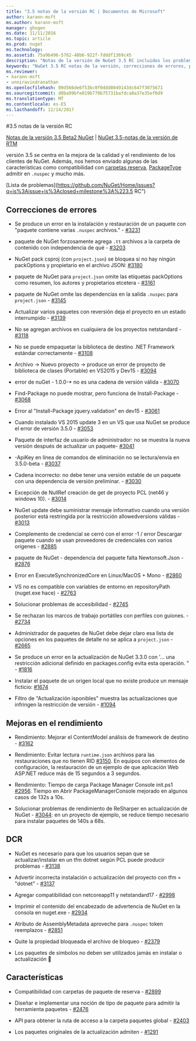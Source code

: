 ```yaml
---
title: "3.5 notas de la versión RC | Documentos de Microsoft"
author: karann-msft
ms.author: karann-msft
manager: ghogen
ms.date: 11/11/2016
ms.topic: article
ms.prod: nuget
ms.technology: 
ms.assetid: 75a9b496-5762-48b6-922f-fdddf1369c45
description: "Notas de la versión de NuGet 3.5 RC incluidos los problemas conocidos, correcciones de errores, las funciones agregadas y dcr."
keywords: "NuGet 3.5 RC notas de la versión, correcciones de errores, problemas, conocidos agregan características, DCR"
ms.reviewer:
- karann-msft
- unniravindranathan
ms.openlocfilehash: 09d566de6f53bc0f0ddd8049143dc647f3075671
ms.sourcegitcommit: d0ba99bfe019b779b75731bafdca8a37e35ef0d9
ms.translationtype: MT
ms.contentlocale: es-ES
ms.lasthandoff: 12/14/2017
---
```

#<a name="35-rc-release-notes"></a>3.5 notas de la versión RC

[Notas de la versión 3.5 Beta2 NuGet](../release-notes/nuget-3.5-Beta2.md) | [NuGet 3.5-notas de la versión de RTM](../release-notes/nuget-3.5-RTM.md)

versión 3.5 se centra en la mejora de la calidad y el rendimiento de los clientes de NuGet. Además, nos hemos enviado algunas de las características como compatibilidad con [carpetas reserva](https://github.com/NuGet/Home/issues/2899), [PackageType](https://github.com/NuGet/Home/issues/2476) admitir en `.nuspec` y mucho más.

[Lista de problemas](https://github.com/NuGet/Home/issues?q=is%3Aissue+is%3Aclosed+milestone%3A%223.5 RC")

## <a name="bug-fixes"></a>Correcciones de errores

* Se produce un error en la instalación y restauración de un paquete con "paquete contiene varias `.nuspec` archivos." - [#3231](https://github.com/NuGet/Home/issues/3231)

* paquete de NuGet forzosamente agrega `.tt` archivos a la carpeta de contenido con independencia de qué - [#3203](https://github.com/NuGet/Home/issues/3203)

* NuGet pack csproj (con `project.json`) se bloquea si no hay ningún packOptions y propietario en el archivo JSON: [#3180](https://github.com/NuGet/Home/issues/3180)

* paquete de NuGet para `project.json` omite las etiquetas packOptions como resumen, los autores y propietarios etcetera - [#3161](https://github.com/NuGet/Home/issues/3161)

* paquete de NuGet omite las dependencias en la salida `.nuspec` para `project.json`  -  [#3145](https://github.com/NuGet/Home/issues/3145)

* Actualizar varios paquetes con reversión deja el proyecto en un estado interrumpido - [#3139](https://github.com/NuGet/Home/issues/3139)

* No se agregan archivos en cualquiera de los proyectos netstandard - [#3118](https://github.com/NuGet/Home/issues/3118)

* No se puede empaquetar la biblioteca de destino .NET Framework estándar correctamente - [#3108](https://github.com/NuGet/Home/issues/3108)

* Archivo -> Nuevo proyecto -> produce un error de proyecto de biblioteca de clases (Portable) en VS2015 y Dev15 - [#3094](https://github.com/NuGet/Home/issues/3094)

* error de nuGet - 1.0.0-* no es una cadena de versión válida - [#3070](https://github.com/NuGet/Home/issues/3070)

* Find-Package no puede mostrar, pero funciona de Install-Package - [#3068](https://github.com/NuGet/Home/issues/3068)

* Error al "Install-Package jquery.validation" en dev15 - [#3061](https://github.com/NuGet/Home/issues/3061)

* Cuando instalado VS 2015 update 3 en un VS que usa NuGet se produce el error de versión 3.5.0 - [#3053](https://github.com/NuGet/Home/issues/3053)

* Paquete de interfaz de usuario de administrador: no se muestra la nueva versión después de actualizar un paquete- [#3041](https://github.com/NuGet/Home/issues/3041)

* -ApiKey en línea de comandos de eliminación no se lectura/envía en 3.5.0-beta - [#3037](https://github.com/NuGet/Home/issues/3037)

* Cadena incorrecto: no debe tener una versión estable de un paquete con una dependencia de versión preliminar. - [#3030](https://github.com/NuGet/Home/issues/3030)

* Excepción de NullRef creación de get de proyecto PCL (net46 y windows 10). - [#3014](https://github.com/NuGet/Home/issues/3014)

* NuGet update debe suministrar mensaje informativo cuando una versión posterior está restringida por la restricción allowedversions válidas - [#3013](https://github.com/NuGet/Home/issues/3013)

* Complemento de credencial se cerró con el error -1 / error Descargar paquete cuando se usan proveedores de credenciales con varios orígenes - [#2885](https://github.com/NuGet/Home/issues/2885)

* paquete de NuGet - dependencia del paquete falta Newtonsoft.Json - [#2876](https://github.com/NuGet/Home/issues/2876)

* Error en ExecuteSynchronizedCore en Linux/MacOS + Mono - [#2860](https://github.com/NuGet/Home/issues/2860)

* VS no es compatible con variables de entorno en repositoryPath (nuget.exe hace) - [#2763](https://github.com/NuGet/Home/issues/2763)

* Solucionar problemas de accesibilidad - [#2745](https://github.com/NuGet/Home/issues/2745)

* Se rechazan los marcos de trabajo portátiles con perfiles con guiones. - [#2734](https://github.com/NuGet/Home/issues/2734)

* Administrador de paquetes de NuGet debe dejar claro esa lista de opciones en los paquetes de detalle no se aplica a `project.json`  -  [#2665](https://github.com/NuGet/Home/issues/2665)

* Se produce un error en la actualización de NuGet 3.3.0 con '... una restricción adicional definido en packages.config evita esta operación. " - [#1816](https://github.com/NuGet/Home/issues/1816)

* Instalar el paquete de un origen local que no existe produce un mensaje ficticio: [#1674](https://github.com/NuGet/Home/issues/1674)

* Filtro de "Actualización isponibles" muestra las actualizaciones que infringen la restricción de versión - [#1094](https://github.com/NuGet/Home/issues/1094)

## <a name="performance-improvements"></a>Mejoras en el rendimiento

* Rendimiento: Mejorar el ContentModel análisis de framework de destino - [#3162](https://github.com/NuGet/Home/issues/3162)

* Rendimiento: Evitar lectura `runtime.json` archivos para las restauraciones que no tienen RID [#3150](https://github.com/NuGet/Home/issues/3150). En equipos con elementos de configuración, la restauración de un ejemplo de que aplicación Web ASP.NET reduce más de 15 segundos a 3 segundos.

* Rendimiento: Tiempo de carga Package Manager Console init.ps1 [#2956](https://github.com/NuGet/Home/issues/2956). Tiempo en Abrir PackageManagerConsole mejorado en algunos casos de 132s a 10s.

* Solucionar problemas de rendimiento de ReSharper en actualización de NuGet - [#3044](https://github.com/NuGet/Home/issues/3044): en un proyecto de ejemplo, se reduce tiempo necesario para instalar paquetes de 140s a 68s.

## <a name="dcrs"></a>DCR

* NuGet es necesario para que los usuarios sepan que se actualizar/instalar en un tfm dotnet según PCL puede producir problemas - [#3138](https://github.com/NuGet/Home/issues/3138)

* Advertir incorrecta instalación o actualización del proyecto con tfm = "dotnet" - [#3137](https://github.com/NuGet/Home/issues/3137)

* Agregar compatibilidad con netcoreapp11 y netstandard17 - [#2998](https://github.com/NuGet/Home/issues/2998)

* Imprimir el contenido del encabezado de advertencia de NuGet en la consola en nuget.exe - [#2934](https://github.com/NuGet/Home/issues/2934)

* Atributo de AssemblyMetadata aproveche para `.nuspec` token reemplazos - [#2851](https://github.com/NuGet/Home/issues/2851)

* Quite la propiedad bloqueada el archivo de bloqueo - [#2379](https://github.com/NuGet/Home/issues/2379)

* Los paquetes de símbolos no deben ser utilizados jamás en instalar o actualización &#2807;

## <a name="features"></a>Características

* Compatibilidad con carpetas de paquete de reserva - [#2899](https://github.com/NuGet/Home/issues/2899)

* Diseñar e implementar una noción de tipo de paquete para admitir la herramienta paquetes - [#2476](https://github.com/NuGet/Home/issues/2476)

* API para obtener la ruta de acceso a la carpeta paquetes global - [#2403](https://github.com/NuGet/Home/issues/2403)

* Los paquetes originales de la actualización admiten - [#1291](https://github.com/NuGet/Home/issues/1291)
